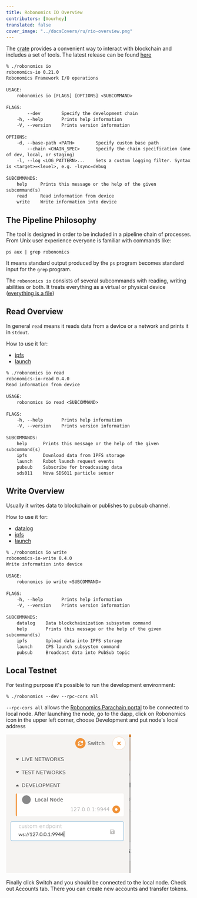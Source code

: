 ```yaml
---
title: Robonomics IO Overview
contributors: [Vourhey]
translated: false
cover_image: "../docsCovers/ru/rio-overview.png"
---
```


The [crate](https://crates.robonomics.network/robonomics_io/index.html) provides a convenient way to interact with blockchain and includes a set of tools. The latest release can be found [here](https://github.com/airalab/robonomics/releases)

```
% ./robonomics io
robonomics-io 0.21.0
Robonomics Framework I/O operations

USAGE:
    robonomics io [FLAGS] [OPTIONS] <SUBCOMMAND>

FLAGS:
        --dev        Specify the development chain
    -h, --help       Prints help information
    -V, --version    Prints version information

OPTIONS:
    -d, --base-path <PATH>        Specify custom base path
        --chain <CHAIN_SPEC>      Specify the chain specification (one of dev, local, or staging)
    -l, --log <LOG_PATTERN>...    Sets a custom logging filter. Syntax is <target>=<level>, e.g. -lsync=debug

SUBCOMMANDS:
    help     Prints this message or the help of the given subcommand(s)
    read     Read information from device
    write    Write information into device
```

## The Pipeline Philosophy 

The tool is designed in order to be included in a pipeline chain of processes. From Unix user experience everyone is familiar with commands like:

```
ps aux | grep robonomics
```

It means standard output produced by the `ps` program becomes standard input for the `grep` program. 

The `robonomics io` consists of several subcommands with reading, writing abilities or both. It treats everything as a virtual or physical device ([everything is a file](https://en.wikipedia.org/wiki/Everything_is_a_file))

## Read Overview

In general `read` means it reads data from a device or a network and prints it in `stdout`.

How to use it for:

* [ipfs](/docs/rio-ipfs)
* [launch](/docs/rio-launch)

```
% ./robonomics io read
robonomics-io-read 0.4.0
Read information from device

USAGE:
    robonomics io read <SUBCOMMAND>

FLAGS:
    -h, --help       Prints help information
    -V, --version    Prints version information

SUBCOMMANDS:
    help      Prints this message or the help of the given subcommand(s)
    ipfs      Download data from IPFS storage
    launch    Robot launch request events
    pubsub    Subscribe for broadcasing data
    sds011    Nova SDS011 particle sensor
```

## Write Overview

Usually it writes data to blockchain or publishes to pubsub channel. 

How to use it for:

* [datalog](/docs/rio-datalog)
* [ipfs](/docs/rio-ipfs)
* [launch](/docs/rio-launch)

```
% ./robonomics io write
robonomics-io-write 0.4.0
Write information into device

USAGE:
    robonomics io write <SUBCOMMAND>

FLAGS:
    -h, --help       Prints help information
    -V, --version    Prints version information

SUBCOMMANDS:
    datalog    Data blockchainization subsystem command
    help       Prints this message or the help of the given subcommand(s)
    ipfs       Upload data into IPFS storage
    launch     CPS launch subsystem command
    pubsub     Broadcast data into PubSub topic
```

## Local Testnet

For testing purpose it's possible to run the development environment:

```
% ./robonomics --dev --rpc-cors all
```

`--rpc-cors all` allows the [Robonomics Parachain portal](https://polkadot.js.org/apps/?rpc=wss%3A%2F%2Fkusama.rpc.robonomics.network%2F#/) to be connected to local node. After launching the node, go to the dapp, click on Robonomics icon in the upper left corner, choose Development and put node's local address

![Robonomics Dapp Connect to Local Node](../images/robonomics-dapp-connect-local.jpg "Robonomics Dapp Connect to Local Node")

Finally click Switch and you should be connected to the local node. Check out Accounts tab. There you can create new accounts and transfer tokens.

